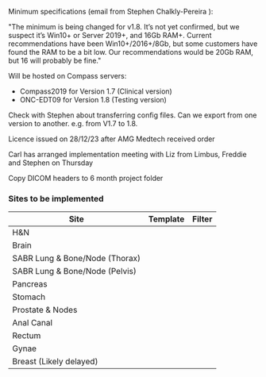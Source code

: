 
Minimum specifications (email from Stephen Chalkly-Pereira ):

"The minimum is being changed for v1.8. It’s not yet confirmed, but we suspect it’s Win10+ or Server 2019+, and 16Gb RAM+. Current recommendations have been Win10+/2016+/8Gb, but some customers have found the RAM to be a bit low. Our recommendations would be 20Gb RAM, but 16 will probably be fine."

Will be hosted on Compass servers:

- Compass2019 for Version 1.7 (Clinical version)
- ONC-EDT09 for Version 1.8 (Testing version)

Check with Stephen about transferring config files. Can we export from one version to another. e.g. from V1.7 to 1.8.

Licence issued on 28/12/23 after AMG Medtech received order

Carl has arranged implementation meeting with Liz from Limbus, Freddie and Stephen on Thursday

Copy DICOM headers to 6 month project folder

### Sites to be implemented
| Site | Template | Filter |
| ---- | ---- | ---- |
| H&N |  |  |
| Brain |  |  |
| SABR Lung & Bone/Node (Thorax) |  |  |
| SABR Lung & Bone/Node (Pelvis) |  |  |
| Pancreas |  |  |
| Stomach |  |  |
| Prostate & Nodes |  |  |
| Anal Canal |  |  |
| Rectum |  |  |
| Gynae |  |  |
| Breast (Likely delayed) |  |  |


